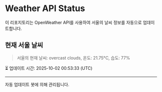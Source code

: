 
# Weather API Status

이 리포지토리는 OpenWeather API를 사용하여 서울의 날씨 정보를 자동으로 업데이트합니다.

## 현재 서울 날씨
> 서울의 현재 날씨: overcast clouds, 온도: 21.75°C, 습도: 77%

⏳ 업데이트 시간: 2025-10-02 00:53:33 (UTC)

---
자동 업데이트 봇에 의해 관리됩니다.
